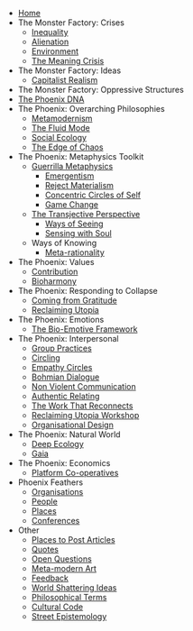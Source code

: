 * [Home][1]
* The Monster Factory: Crises
	* [Inequality][2]
	* [Alienation][3]
	* [Environment][4]
	* [The Meaning Crisis][5]
* The Monster Factory: Ideas
	* [Capitalist Realism][6]
* The Monster Factory: Oppressive Structures
* [The Phoenix DNA][7]
* The Phoenix: Overarching Philosophies
	* [Metamodernism][8]
	* [The Fluid Mode][9]
	* [Social Ecology][10]
	* [The Edge of Chaos][11]
* The Phoenix: Metaphysics Toolkit
	* [Guerrilla Metaphysics][12]
		* [Emergentism][13]
		* [Reject Materialism][14]
		* [Concentric Circles of Self][15]
		* [Game Change][16]
	* [The Transjective Perspective][17]
		* [Ways of Seeing][18]
		* [Sensing with Soul][19]
	* Ways of Knowing
		* [Meta-rationality][20]
* The Phoenix: Values
	* [Contribution][21]
	* [Bioharmony][22]
* The Phoenix: Responding to Collapse
	* [Coming from Gratitude][23]
	* [Reclaiming Utopia][24]
*  The Phoenix: Emotions
	*  [The Bio-Emotive Framework][25]
* The Phoenix: Interpersonal
	* [Group Practices][26]
	* [Circling][27]
	* [Empathy Circles][28]
	* [Bohmian Dialogue][29]
	* [Non Violent Communication][30]
	* [Authentic Relating][31]
	* [The Work That Reconnects][32]
	* [Reclaiming Utopia Workshop][33]
	* [Organisational Design][34]
* The Phoenix: Natural World
	* [Deep Ecology][35]
	* [Gaia][36]
* The Phoenix: Economics
	* [Platform Co-operatives][37]
* Phoenix Feathers
	* [Organisations][38]
	* [People][39]
	* [Places][40]
	* [Conferences][41]
* Other
	* [Places to Post Articles][42]
	* [Quotes][43]
	* [Open Questions][44]
	* [Meta-modern Art][45]
	* [Feedback][46]
	* [World Shattering Ideas][47]
	* [Philosophical Terms][48]
	* [Cultural Code][49]
	* [Street Epistemology][50]

[1]:	Welcome%20to%20The%20Phoenix%20Project.md
[2]:	inequality.md
[3]:	alienation.md
[4]:	environment.md
[5]:	The%20Meaning%20Crisis.md
[6]:	Capitalist%20Realism.md
[7]:	Phoenix%20DNA.md
[8]:	metamodernism.md
[9]:	The%20Fluid%20Mode.md
[10]:	Social%20Ecology.md
[11]:	The%20Edge%20of%20Chaos.md
[12]:	Guerrilla%20Metaphysics.md
[13]:	Emergentism.md
[14]:	Reject%20Materialism
[15]:	Concentric%20Circles%20of%20Self.md
[16]:	Game%20Change.md
[17]:	The%20Transjective%20Perspective.md
[18]:	Ways%20of%20Seeing.md
[19]:	Sensing%20with%20Soul.md
[20]:	Meta-rationality.md
[21]:	contribution.md
[22]:	Bioharmony.md
[23]:	Coming%20From%20Gratitude.md
[24]:	Reclaiming%20Utopia.md
[25]:	The%20Bio-Emotive%20Framework.md
[26]:	Group%20Practices.md
[27]:	Circling.md "Circling"
[28]:	Empathy%20Circles.md
[29]:	Bohmian%20Dialogue.md
[30]:	Non%20Violent%20Communication.md
[31]:	Authentic%20Relating.md
[32]:	The%20Work%20That%20Reconnects.md
[33]:	Reclaiming%20Utopia%20Workshop.md
[34]:	Organisational%20Design.md
[35]:	Deep%20Ecology.md
[36]:	Gaia.md
[37]:	Platform%20Co-ops.md
[38]:	organisations.md
[39]:	people.md
[40]:	places.md
[41]:	conferences.md
[42]:	Places%20To%20Post%20Articles.md
[43]:	quotes.md
[44]:	Open%20Questions.md
[45]:	Metamodern%20Art.md
[46]:	feedback.md
[47]:	World%20Shattering%20Ideas.md
[48]:	Philosophical%20Terms.md
[49]:	Culture%20Code.md
[50]:	Street%20Epistemology.md